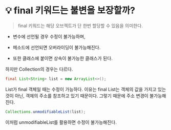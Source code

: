 # 💡 **final 키워드는 불변을 보장할까?**

> final 키워드는 해당 오브젝트가 단 한번 할당할 수 있음을 의미한다.

- 변수에 선언될 경우 수정이 불가능하며,

- 메소드에 선언되면 오버라이딩이 불가능해진다. 

- 또한 클래스에 붙이면 상속이 불가능한 클래스가 된다.

하지만 Collection의 경우는 다르다.

```java
final List<String> list = new ArrayList<>();
```

List가 final 객체일 때는 수정이 가능하다. 이유는 final List는 객체의 값을 가지고 있는 것이 아닌,
객체의 주소를 참조하고 있기 때문이다. 그렇기 때문에 주소 변경이 불가능해진다.

```java
Collections.unmodifiableList(list);
```

이처럼 unmodifiableList를 활용하면 수정이 불가능해진다. 
